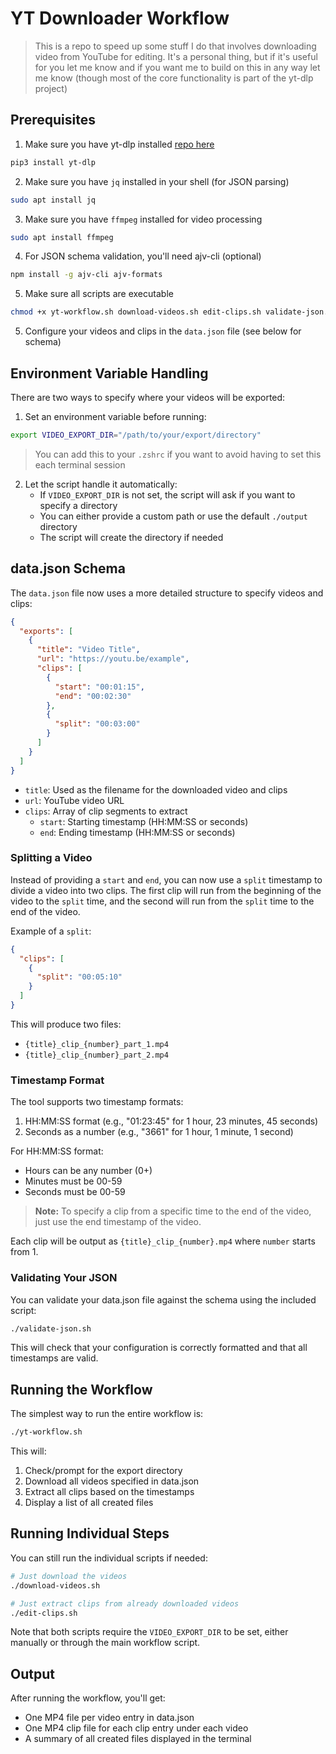 # YT Downloader Workflow

> This is a repo to speed up some stuff I do that involves downloading video from YouTube for editing. It's a personal thing, but if it's useful for you let me know and if you want me to build on this in any way let me know (though most of the core functionality is part of the yt-dlp project)

## Prerequisites 

1. Make sure you have yt-dlp installed [repo here](https://github.com/yt-dlp/yt-dlp) 
```zsh
pip3 install yt-dlp
```

2. Make sure you have `jq` installed in your shell (for JSON parsing)
```zsh 
sudo apt install jq
```

3. Make sure you have `ffmpeg` installed for video processing
```zsh
sudo apt install ffmpeg
```

4. For JSON schema validation, you'll need ajv-cli (optional)
```zsh
npm install -g ajv-cli ajv-formats
```

5. Make sure all scripts are executable
```zsh
chmod +x yt-workflow.sh download-videos.sh edit-clips.sh validate-json.sh
```

5. Configure your videos and clips in the `data.json` file (see below for schema)

## Environment Variable Handling

There are two ways to specify where your videos will be exported:

1. Set an environment variable before running:
```zsh 
export VIDEO_EXPORT_DIR="/path/to/your/export/directory"
```
> You can add this to your `.zshrc` if you want to avoid having to set this each terminal session

2. Let the script handle it automatically:
   - If `VIDEO_EXPORT_DIR` is not set, the script will ask if you want to specify a directory
   - You can either provide a custom path or use the default `./output` directory
   - The script will create the directory if needed

## data.json Schema

The `data.json` file now uses a more detailed structure to specify videos and clips:

```json
{
  "exports": [
    {
      "title": "Video Title",
      "url": "https://youtu.be/example",
      "clips": [
        {
          "start": "00:01:15",
          "end": "00:02:30"
        },
        {
          "split": "00:03:00"
        }
      ]
    }
  ]
}
```

- `title`: Used as the filename for the downloaded video and clips
- `url`: YouTube video URL
- `clips`: Array of clip segments to extract
  - `start`: Starting timestamp (HH:MM:SS or seconds)
  - `end`: Ending timestamp (HH:MM:SS or seconds)

### Splitting a Video

Instead of providing a `start` and `end`, you can now use a `split` timestamp to divide a video into two clips. The first clip will run from the beginning of the video to the `split` time, and the second will run from the `split` time to the end of the video.

Example of a `split`:

```json
{
  "clips": [
    {
      "split": "00:05:10"
    }
  ]
}
```

This will produce two files:
- `{title}_clip_{number}_part_1.mp4`
- `{title}_clip_{number}_part_2.mp4`

### Timestamp Format

The tool supports two timestamp formats:
1. HH:MM:SS format (e.g., "01:23:45" for 1 hour, 23 minutes, 45 seconds)
2. Seconds as a number (e.g., "3661" for 1 hour, 1 minute, 1 second)

For HH:MM:SS format:
- Hours can be any number (0+)
- Minutes must be 00-59
- Seconds must be 00-59

> **Note:** To specify a clip from a specific time to the end of the video, just use the end timestamp of the video.

Each clip will be output as `{title}_clip_{number}.mp4` where `number` starts from 1.

### Validating Your JSON

You can validate your data.json file against the schema using the included script:

```zsh
./validate-json.sh
```

This will check that your configuration is correctly formatted and that all timestamps are valid.

## Running the Workflow

The simplest way to run the entire workflow is:

```zsh 
./yt-workflow.sh
```

This will:
1. Check/prompt for the export directory
2. Download all videos specified in data.json
3. Extract all clips based on the timestamps
4. Display a list of all created files

## Running Individual Steps

You can still run the individual scripts if needed:

```zsh
# Just download the videos
./download-videos.sh

# Just extract clips from already downloaded videos
./edit-clips.sh
```

Note that both scripts require the `VIDEO_EXPORT_DIR` to be set, either manually or through the main workflow script.

## Output

After running the workflow, you'll get:
- One MP4 file per video entry in data.json
- One MP4 clip file for each clip entry under each video
- A summary of all created files displayed in the terminal
